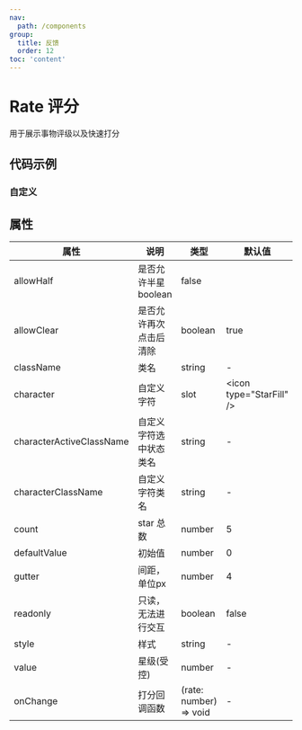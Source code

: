 ```yaml
---
nav:
  path: /components
group:
  title: 反馈
  order: 12
toc: 'content'
---
```


# Rate 评分
用于展示事物评级以及快速打分
## 代码示例
<code src='pages/Rate/index'></code>

### 自定义
<code src='pages/RateCustom/index'></code>
    
## 属性
| 属性 | 说明 | 类型 | 默认值 |
| -----|-----|-----|-----|
| allowHalf | 是否允许半星 boolean | false |
| allowClear | 是否允许再次点击后清除 | boolean | true |
| className | 类名 | string | - |
| character | 自定义字符 | slot | \<icon type="StarFill" \/\> |
| characterActiveClassName | 自定义字符选中状态类名 | string | - |
| characterClassName | 自定义字符类名 | string | - |
| count | star 总数 | number | 5 |
| defaultValue | 初始值 | number | 0 |
| gutter | 间距，单位px | number | 4 |
| readonly | 只读，无法进行交互 | boolean | false |
| style | 样式 |string | - |
| value | 星级(受控) | number | - |
| onChange | 打分回调函数 | (rate: number) => void | - | 
